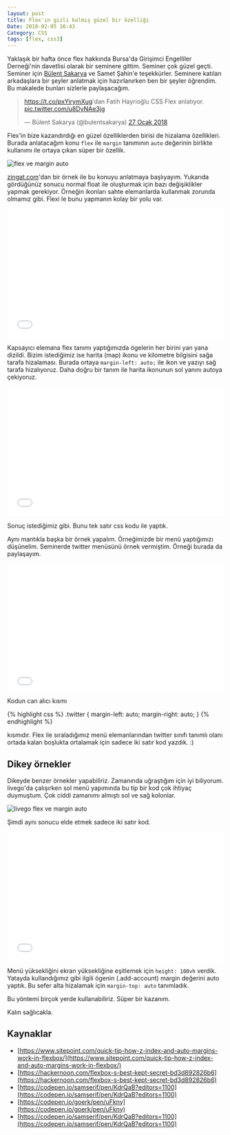 ```yaml
---
layout: post
title: Flex'ın gizli kalmış güzel bir özelliği
Date: 2018-02-05 16:43
Category: CSS
tags: [flex, css3]
---
```


Yaklaşık bir hafta önce flex hakkında Bursa'da Girişimci Engelliler Derneği'nin davetlisi olarak bir seminere gittim. Seminer çok güzel geçti. Seminer için [Bülent Sakarya](https://twitter.com/bulentsakarya) ve Samet Şahin'e teşekkürler. Seminere katılan arkadaşlara bir şeyler anlatmak için hazırlanırken ben bir şeyler öğrendim. Bu makalede bunları sizlerle paylaşacağım.

<blockquote class="twitter-tweet" data-lang="tr"><p lang="tr" dir="ltr"><a href="https://t.co/pxYirymXug">https://t.co/pxYirymXug</a>&#39;dan Fatih Hayrioğlu CSS Flex anlatıyor. <a href="https://t.co/u8DyNAe3jg">pic.twitter.com/u8DyNAe3jg</a></p>&mdash; Bülent Sakarya (@bulentsakarya) <a href="https://twitter.com/bulentsakarya/status/957234288390561792?ref_src=twsrc%5Etfw">27 Ocak 2018</a></blockquote>
<script async src="https://platform.twitter.com/widgets.js" charset="utf-8"></script>

Flex'in bize kazandırdığı en güzel özelliklerden birisi de hizalama özellikleri. Burada anlatacağım konu `flex` ile `margin` tanımının `auto` değerinin birlikte kullanımı ile ortaya çıkan süper bir özellik.

![flex ve margin auto](http://fatihhayrioglu.com/images/yatay-flex-auto-ornegi.png)

[zingat.com](https://zingat.com)'dan bir örnek ile bu konuyu anlatmaya başlıyayım. Yukarıda gördüğünüz sonucu normal float ile oluşturmak için bazı değişiklikler yapmak gerekiyor. Örneğin ikonları sahte elemanlarda kullanmak zorunda olmamız gibi. Flexi le bunu yapmanın kolay bir yolu var.

<iframe height='300' scrolling='no' title='Flex ve margin auto' src='//codepen.io/fatihhayri/embed/OQNYyZ/?height=300&theme-id=13521&default-tab=result&embed-version=2' frameborder='no' allowtransparency='true' allowfullscreen='true' style='width: 100%;'>See the Pen <a href='https://codepen.io/fatihhayri/pen/OQNYyZ/'>Flex ve margin auto</a> by Fatih  (<a href='https://codepen.io/fatihhayri'>@fatihhayri</a>) on <a href='https://codepen.io'>CodePen</a>.
</iframe>

Kapsayıcı elemana flex tanımı yaptığımızda ögelerin her birini yan yana dizildi. Bizim istediğimiz ise harita (map) ikonu ve kilometre bilgisini sağa tarafa hizalaması. Burada ortaya `margin-left: auto;` ile ikon ve yazıyı sağ tarafa hizalıyoruz. Daha doğru bir tanım ile harita ikonunun sol yanını autoya çekiyoruz.

<iframe height='300' scrolling='no' title='Flex ve margin auto' src='//codepen.io/fatihhayri/embed/GQZaWx/?height=300&theme-id=13521&default-tab=result&embed-version=2' frameborder='no' allowtransparency='true' allowfullscreen='true' style='width: 100%;'>See the Pen <a href='https://codepen.io/fatihhayri/pen/GQZaWx/'>Flex ve margin auto</a> by Fatih  (<a href='https://codepen.io/fatihhayri'>@fatihhayri</a>) on <a href='https://codepen.io'>CodePen</a>.
</iframe>

Sonuç istediğimiz gibi. Bunu tek satır css kodu ile yaptık. 

Aynı mantıkla başka bir örnek yapalım. Örneğimizde bir menü yaptığımızı düşünelim. Seminerde twitter menüsünü örnek vermiştim. Örneği burada da paylaşayım.

<iframe height='296' scrolling='no' title='Flex margin auto twitter menü' src='//codepen.io/fatihhayri/embed/qxNdON/?height=296&theme-id=13521&default-tab=result&embed-version=2' frameborder='no' allowtransparency='true' allowfullscreen='true' style='width: 100%;'>See the Pen <a href='https://codepen.io/fatihhayri/pen/qxNdON/'>Flex margin auto twitter menü</a> by Fatih  (<a href='https://codepen.io/fatihhayri'>@fatihhayri</a>) on <a href='https://codepen.io'>CodePen</a>.
</iframe>

Kodun can alıcı kısmı

{% highlight css %}
.twitter {
  margin-left: auto;
  margin-right: auto;
}
{% endhighlight %}

kısmıdır. Flex ile sıraladığımız menü elemanlarından twitter sınıfı tanımlı olanı ortada kalan boşlukta ortalamak için sadece iki satır kod yazdık. :)

## Dikey örnekler

Dikeyde benzer örnekler yapabiliriz. Zamanında uğraştığım için iyi biliyorum. livego'da çalışırken sol menü yapımında bu tip bir kod çok ihtiyaç duymuştum. Çok ciddi zamanımı almıştı sol ve sağ kolonlar.

![livego flex ve margin auto](http://fatihhayrioglu.com/images/livegohome.jpg)

Şimdi aynı sonucu elde etmek sadece iki satır kod.

<iframe height='300' scrolling='no' title='YeWXve' src='//codepen.io/fatihhayri/embed/YeWXve/?height=300&theme-id=13521&default-tab=css,result&embed-version=2' frameborder='no' allowtransparency='true' allowfullscreen='true' style='width: 100%;'>See the Pen <a href='https://codepen.io/fatihhayri/pen/YeWXve/'>YeWXve</a> by Fatih  (<a href='https://codepen.io/fatihhayri'>@fatihhayri</a>) on <a href='https://codepen.io'>CodePen</a>.
</iframe>

Menü yüksekliğini ekran yüksekliğine eşitlemek için `height: 100vh` verdik. Yatayda kullandığımız gibi ilgili ögenin (.add-account) margin değerini auto yaptık. Bu sefer alta hizalamak için `margin-top: auto` tanımladık.

Bu yöntemi birçok yerde kullanabiliriz. Süper bir kazanım.

Kalın sağlıcakla.

## Kaynaklar

 - [https://www.sitepoint.com/quick-tip-how-z-index-and-auto-margins-work-in-flexbox/](https://www.sitepoint.com/quick-tip-how-z-index-and-auto-margins-work-in-flexbox/)
 - [https://hackernoon.com/flexbox-s-best-kept-secret-bd3d892826b6](https://hackernoon.com/flexbox-s-best-kept-secret-bd3d892826b6)
 - [https://codepen.io/samserif/pen/KdrQaB?editors=1100](https://codepen.io/samserif/pen/KdrQaB?editors=1100)
 - [https://codepen.io/goerk/pen/uFkny](https://codepen.io/goerk/pen/uFkny)
 - [https://codepen.io/samserif/pen/KdrQaB?editors=1100](https://codepen.io/samserif/pen/KdrQaB?editors=1100)